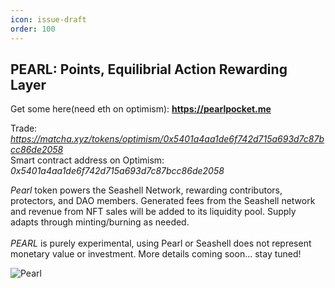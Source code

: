 ```yaml
---
icon: issue-draft
order: 100
---
```



## PEARL: Points, Equilibrial Action Rewarding Layer
Get some here(need eth on optimism): **https://pearlpocket.me**


Trade: *https://matcha.xyz/tokens/optimism/0x5401a4aa1de6f742d715a693d7c87bcc86de2058* <br>
Smart contract address on Optimism: *0x5401a4aa1de6f742d715a693d7c87bcc86de2058*

*Pearl* token powers the Seashell Network, rewarding contributors, protectors, and DAO members. Generated fees from the Seashell network and revenue from NFT sales will be added to its liquidity pool. Supply adapts through minting/burning as needed.<br> <br> *PEARL* is purely experimental, using Pearl or Seashell does not represent monetary value or investment. More details coming soon... stay tuned! 


![Pearl](https://github.com/user-attachments/assets/947b9601-a437-4f14-b2ff-3254ae8639a6)


